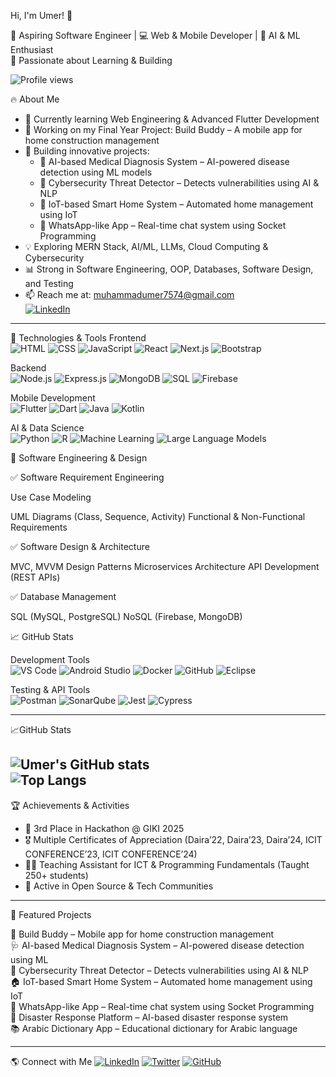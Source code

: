  Hi, I'm Umer! 👋 

🎯   Aspiring Software Engineer   | 💻 Web & Mobile Developer | 🤖 AI & ML Enthusiast  
🚀 Passionate about Learning & Building 

![Profile views](https://komarev.com/ghpvc/?username=umer1321&color=blue)  


 🔥 About Me 
- 🌱 Currently learning   Web Engineering & Advanced Flutter Development  
- 🔧 Working on my   Final Year Project: Build Buddy   – A mobile app for home construction management  
- 🚀 Building innovative projects:
  - 🏥   AI-based Medical Diagnosis System   – AI-powered disease detection using ML models  
  - 🔐   Cybersecurity Threat Detector   – Detects vulnerabilities using AI & NLP  
  - 📡   IoT-based Smart Home System   – Automated home management using IoT  
  - 💬   WhatsApp-like App   – Real-time chat system using Socket Programming  
- 💡 Exploring   MERN Stack, AI/ML, LLMs, Cloud Computing & Cybersecurity    
- 📊 Strong in   Software Engineering, OOP, Databases, Software Design, and Testing    
- 📫 Reach me at: [muhammadumer7574@gmail.com](mailto:muhammadumer7574@gmail.com)  
  [![LinkedIn](https://img.shields.io/badge/LinkedIn-0077B5?style=flat&logo=linkedin&logoColor=white)](https://www.linkedin.com/in/muhammad-umer-114ay938/)

---

 🚀 Technologies & Tools 
   Frontend  
![HTML](https://img.shields.io/badge/HTML5-FF5733?style=flat&logo=html5&logoColor=white)
![CSS](https://img.shields.io/badge/CSS3-2962FF?style=flat&logo=css3&logoColor=white)
![JavaScript](https://img.shields.io/badge/JavaScript-F7DF1E?style=flat&logo=javascript&logoColor=black)
![React](https://img.shields.io/badge/React-20232A?style=flat&logo=react&logoColor=61DAFB)
![Next.js](https://img.shields.io/badge/Next.js-000000?style=flat&logo=next.js&logoColor=white)
![Bootstrap](https://img.shields.io/badge/Bootstrap-563D7C?style=flat&logo=bootstrap&logoColor=white)

   Backend  
![Node.js](https://img.shields.io/badge/Node.js-43853D?style=flat&logo=node.js&logoColor=white)
![Express.js](https://img.shields.io/badge/Express.js-000000?style=flat&logo=express&logoColor=white)
![MongoDB](https://img.shields.io/badge/MongoDB-4EA94B?style=flat&logo=mongodb&logoColor=white)
![SQL](https://img.shields.io/badge/SQL-4479A1?style=flat&logo=postgresql&logoColor=white)
![Firebase](https://img.shields.io/badge/Firebase-FFCA28?style=flat&logo=firebase&logoColor=black)

   Mobile Development  
![Flutter](https://img.shields.io/badge/Flutter-02569B?style=flat&logo=flutter&logoColor=white)
![Dart](https://img.shields.io/badge/Dart-0175C2?style=flat&logo=dart&logoColor=white)
![Java](https://img.shields.io/badge/Java-007396?style=flat&logo=java&logoColor=white)
![Kotlin](https://img.shields.io/badge/Kotlin-0095D5?style=flat&logo=kotlin&logoColor=white)

   AI & Data Science  
![Python](https://img.shields.io/badge/Python-3776AB?style=flat&logo=python&logoColor=white)
![R](https://img.shields.io/badge/R-276DC3?style=flat&logo=r&logoColor=white)
![Machine Learning](https://img.shields.io/badge/Machine%20Learning-FF6F00?style=flat&logo=tensorflow&logoColor=white)
![Large Language Models](https://img.shields.io/badge/LLMs-AI%20Tech-blue)

📐 Software Engineering & Design

✅ Software Requirement Engineering

Use Case Modeling

UML Diagrams (Class, Sequence, Activity)
Functional & Non-Functional Requirements

✅ Software Design & Architecture

MVC, MVVM Design Patterns
Microservices Architecture
API Development (REST APIs)

✅ Database Management

SQL (MySQL, PostgreSQL)
NoSQL (Firebase, MongoDB)

📈 GitHub Stats

   Development Tools  
![VS Code](https://img.shields.io/badge/VS%20Code-007ACC?style=flat&logo=visual-studio-code&logoColor=white)
![Android Studio](https://img.shields.io/badge/Android%20Studio-3DDC84?style=flat&logo=android-studio&logoColor=white)
![Docker](https://img.shields.io/badge/Docker-2496ED?style=flat&logo=docker&logoColor=white)
![GitHub](https://img.shields.io/badge/GitHub-181717?style=flat&logo=github&logoColor=white)
![Eclipse](https://img.shields.io/badge/Eclipse-2C2255?style=flat&logo=eclipse&logoColor=white)

   Testing & API Tools  
![Postman](https://img.shields.io/badge/Postman-FF6C37?style=flat&logo=postman&logoColor=white)
![SonarQube](https://img.shields.io/badge/SonarQube-4E9BCD?style=flat&logo=sonarqube&logoColor=white)
![Jest](https://img.shields.io/badge/Jest-C21325?style=flat&logo=jest&logoColor=white)
![Cypress](https://img.shields.io/badge/Cypress-17202C?style=flat&logo=cypress&logoColor=white)

---

📈GitHub Stats 

![Umer's GitHub stats](https://github-readme-stats.vercel.app/api?username=umer1321&show_icons=true&theme=radical)  
![Top Langs](https://github-readme-stats.vercel.app/api/top-langs/?username=umer1321&layout=compact&theme=radical)
---

 🏆 Achievements & Activities
- 🥇   3rd Place in Hackathon @ GIKI 2025  
- 🎖   Multiple Certificates of Appreciation   (Daira’22, Daira’23, Daira’24, ICIT CONFERENCE’23, ICIT CONFERENCE’24)
- 👨‍🏫   Teaching Assistant   for ICT & Programming Fundamentals (Taught 250+ students)
- 🤝   Active in Open Source & Tech Communities  

---

 📌 Featured Projects 
 
🚧   Build Buddy   – Mobile app for home construction management  
🩺   AI-based Medical Diagnosis System   – AI-powered disease detection using ML  
🔐   Cybersecurity Threat Detector   – Detects vulnerabilities using AI & NLP  
🏠   IoT-based Smart Home System   – Automated home management using IoT  
💬   WhatsApp-like App   – Real-time chat system using Socket Programming  
📡   Disaster Response Platform   – AI-based disaster response system  
📚   Arabic Dictionary App   – Educational dictionary for Arabic language  

---

 🌎 Connect with Me 
[![LinkedIn](https://img.shields.io/badge/LinkedIn-0077B5?style=flat&logo=linkedin&logoColor=white)](https://www.linkedin.com/in/muhammad-umer-114ay938/)
[![Twitter](https://img.shields.io/badge/Twitter-1DA1F2?style=flat&logo=twitter&logoColor=white)](https://twitter.com/your-profile)
[![GitHub](https://img.shields.io/badge/GitHub-181717?style=flat&logo=github&logoColor=white)](https://github.com/your-username)
